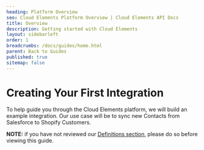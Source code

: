 ```yaml
---
heading: Platform Overview
seo: Cloud Elements Platform Overview | Cloud Elements API Docs
title: Overview
description: Getting started with Cloud Elements
layout: sidebarleft
order: 1
breadcrumbs: /docs/guides/home.html
parent: Back to Guides
published: true
sitemap: false
---
```


# Creating Your First Integration

To help guide you through the Cloud Elements platform, we will build an example integration. Our use case will be to sync new Contacts from Salesforce to Shopify Customers.

__NOTE:__ if you have not reviewed our [Definitions section](/docs/overview/definitions.html), please do so before viewing this guide.
</br>
